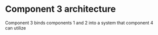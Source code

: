 # Component 3 architecture

Component 3 binds components 1 and 2 into a system that component 4 can utilize